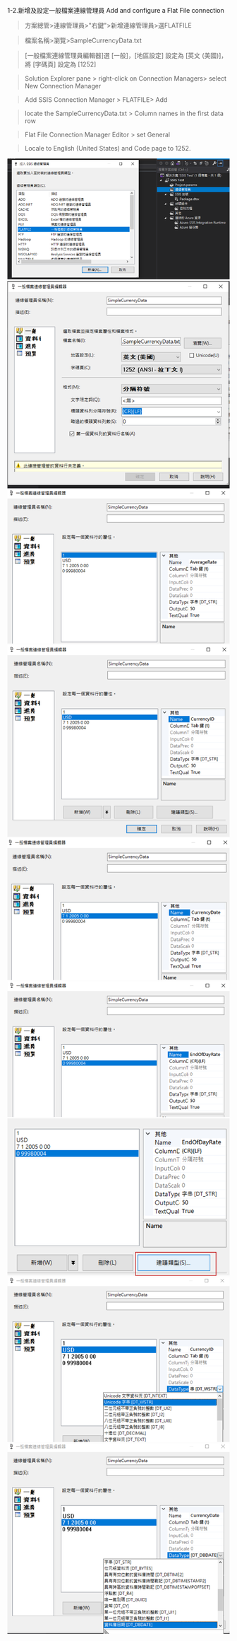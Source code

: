 1-2.新增及設定一般檔案連線管理員 Add and configure a Flat File connection



>方案總管>連線管理員>"右鍵">新增連線管理員>選FLATFILE

>檔案名稱>瀏覽>SampleCurrencyData.txt

>[一般檔案連線管理員編輯器]選 [一般]，[地區設定] 設定為 [英文 (美國)]，將 [字碼頁] 設定為 [1252]

> Solution Explorer pane > right-click on Connection Managers> select New Connection Manager

> Add SSIS Connection Manager >  FLATFILE> Add

> locate the SampleCurrencyData.txt >  Column names in the first data row 

>Flat File Connection Manager Editor > set General

> Locale to English (United States) and Code page to 1252.




![](/stepsphoto/MS_SSIS/Lession1/ssism001.png)
![](/stepsphoto/MS_SSIS/Lession1/ssism002.png)
![](/stepsphoto/MS_SSIS/Lession1/datac006.png)
![](/stepsphoto/MS_SSIS/Lession1/datac007.png)
![](/stepsphoto/MS_SSIS/Lession1/datac008.png)
![](/stepsphoto/MS_SSIS/Lession1/datac009.png)
![](/stepsphoto/MS_SSIS/Lession1/datac010.png)
![](/stepsphoto/MS_SSIS/Lession1/datac011.png)
![](/stepsphoto/MS_SSIS/Lession1/datac012.png)
